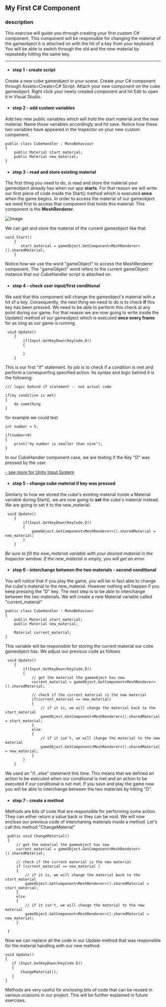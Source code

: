 ## My First C# Component

### description

This exercise will guide you through creating your first custom C# component. This component will be responsible for changing the material of the gameobject it is attached on with the hit of a key from your keyboard. You will be able to switch through the old and the new material by repeatedly hitting the same key.

---

* #### step 1 - create script
Create a new cube gameobject in your scene. Create your C# component through Assets>Create>C# Script. Attach your new component on the cube gameobject. Right click your newly created component and hit Edit to open it in Visual Studio. 

* #### step 2 - add custom variables
Add two new public variables which will hold the start material and the new material. Name those variables accordingly and hit save. Notice how these two variables have appeared in the Inspector on your new custom component.
```
public class CubeHandler : MonoBehaviour
{
    public Material start_material;
    public Material new_material;
}
```

* #### step 3 - read and store existing material
The first thing you need to do, is read and store the material your gameobject already has when our app **starts**. For that reason we will write our first piece of code inside the Start() method which is executed **once** when the game begins. In order to access the material of our gameobject we need first to access that component that holds this material. This component is the **MeshRenderer**.

![Image](https://raw.githubusercontent.com/EleanaGrimshaw/unity-basic-training/master/Image%20Links/meshrenderer.JPG)

We can get and store the material of the current gameobject like that:
```
void Start()
    {
       start_material = gameObject.GetComponent<MeshRenderer>().sharedMaterial;
    }
```
Notice how we use the word "gameObject" to access the MeshRenderer component. The "gameObject" word refers to the current gameObject instance that our CubeHandler script is attached on. 

* #### step 4 - check user input/first conditional
We said that this component will change the gameobject's material with a hit of a key. Consequently, the next thing we need to do is to check **if** this key has been pressed. We need to be able to perform this check at any point during our game. For that reason we are now going to write inside the Update() method of our gameobject which is executed **once every frame** for as long as our game is running. 
```
 void Update()
    {
        if(Input.GetKeyDown(KeyCode.D))
        {
            
        }
    }
```
   
This is our first "if" statement. Its job is to check if a condition is met and perform a corresponfing specified action. Its syntax and logic behind it is the following:
```
/// logic behind if statement -- not actual code

if(my condition is met)
{
    do something
}
```
for example we could test
```
int number = 5;

if(number<9)
{
    print("my number is smaller than nine");
}
```

In our CubeHandler component case, we are testing if the Key "D" was pressed by the user.

   [- see more for Unity Input System](https://docs.unity3d.com/ScriptReference/Input.html)
   
* #### step 5 - change cube material if key was pressed
Similarly to how we stored the cube's existing material inside a Material variable during Start(), we are now going to **set** the cube's material instead. We are going to set it to the new_material.
```
 void Update()
    {
        if(Input.GetKeyDown(KeyCode.D))
        {
            gameObject.GetComponent<MeshRenderer>().sharedMaterial = new_material;
        }
    }
```
   *Be sure to fill the new_material variable with your desired material in the Inspector window. If the new_material is empty, you will     get an error.*
   
* #### step 6 - interchange between the two materials - second conditional
You will notice that if you play the game, you will be in fact able to change the cube's material to the new_material. However nothing will happen if you keep pressing the "D" key. The next step is to be able to interchange between the two materials. 
We will create a new Material variable called "current_material"
```
public class CubeHandler : MonoBehaviour
{
    public Material start_material;
    public Material new_material;

    Material current_material;
}
```

This variable will be responsible for storing the current material our cobe gameobject has. We adjust our previous code as follows
```
 void Update()
    {
        if(Input.GetKeyDown(KeyCode.D))
        {
            // get the material the gameobject has now
            current_material = gameObject.GetComponent<MeshRenderer>().sharedMaterial;

            // check if the current material is the new material
            if(current_material == new_material)
            {
                // if it is, we will change the material back to the start_material
                gameObject.GetComponent<MeshRenderer>().sharedMaterial = start_material;
            }
            else
            {
                // if it isn't, we will change the material to the new material
                gameObject.GetComponent<MeshRenderer>().sharedMaterial = new_material;
            }
        }
    }
```
We used an "if...else" statement this time. This means that we defined an action to be executed when our conditional is met and an action to be executed if our conditional is not met. If you save and play the game now you will be able to interchange between the two materials by hitting "D".

* #### step 7 - create a method 
Methods are bits of code that are responsible for performing some action. They can either return a value back or they can be void. We will now enclose our previous code of interchaning materials inside a method. Let's call this method "ChangeMaterial"
```
 public void ChangeMaterial()
 {
     // get the material the gameobject has now
     current_material = gameObject.GetComponent<MeshRenderer>().sharedMaterial;

     // check if the current material is the new material
     if (current_material == new_material )
     {
         // if it is, we will change the material back to the start_material
         gameObject.GetComponent<MeshRenderer>().sharedMaterial = start_material;
     }
     else
     {
         // if it isn't, we will change the material to the new material
         gameObject.GetComponent<MeshRenderer>().sharedMaterial = new_material;
     }
       
 }
 ```
 
 Now we can replace all the code in our Update method that was responsible for the material handling with our new method:
 ```
 void Update()
 {
    if (Input.GetKeyDown(KeyCode.D))
    {
        ChangeMaterial();
    }
 }
```
Methods are very useful for enclosing bits of code that can be reused in various ocasions in our project. This will be further explained in future exercises.
